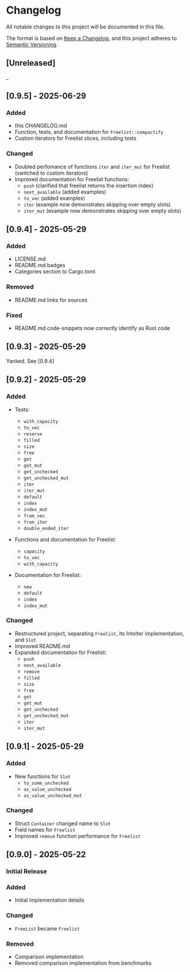 # Changelog

All notable changes to this project will be documented in this file.

The format is based on [Keep a Changelog](https://keepachangelog.com/en/1.1.0/),
and this project adheres to [Semantic Versioning](https://semver.org/spec/v2.0.0.html).

## [Unreleased]
_

## [0.9.5] - 2025-06-29

### Added
- this CHANGELOG.md
- Function, tests, and documentation for `Freelist::compactify`
- Custom iterators for Freelist slices, including tests

### Changed
- Doubled perfomance of functions `iter` and `iter_mut` for Freelist (switched to custom iterators)
- Improved documentation for Freelist functions:
    - `push` (clarified that freelist returns the insertion index)
    - `next_available` (added examples)
    - `to_vec` (added examples)
    - `iter` (example now demonstrates skipping over empty slots)
    - `iter_mut` (example now demonstrates skipping over empty slots)

## [0.9.4] - 2025-05-29

### Added
- LICENSE.md
- README.md badges
- Categories section to Cargo.toml

### Removed
- README.md links for sources

### Fixed
- README.md code-snippets now correctly identify as Rust code


## [0.9.3] - 2025-05-29
Yanked.  See [0.9.4]

## [0.9.2] - 2025-05-29

### Added

- Tests:
    - `with_capacity`
    - `to_vec`
    - `reserve`
    - `filled`
    - `size`
    - `free`
    - `get`
    - `get_mut`
    - `get_unchecked`
    - `get_unchecked_mut`
    - `iter`
    - `iter_mut`
    - `default`
    - `index`
    - `index_mut`
    - `from_vec`
    - `from_iter`
    - `double_ended_iter`

- Functions and documentation for Freelist:
    - `capacity`
    - `to_vec`
    - `with_capacity`

- Documentation for Freelist:
    - `new`
    - `default`
    - `index`
    - `index_mut`
    
### Changed
- Restructured project, separating `Freelist`, its IntoIter implementation, and `Slot`
- Improved README.md
- Expanded documentation for Freelist:
    - `push`
    - `next_available`
    - `remove`
    - `filled`
    - `size`
    - `free`
    - `get`
    - `get_mut`
    - `get_unchecked`
    - `get_unchecked_mut`
    - `iter`
    - `iter_mut`


## [0.9.1] - 2025-05-29

### Added
- New functions for `Slot` 
    - `to_some_unchecked`
    - `as_value_unchecked`
    - `as_value_unchecked_mut`

### Changed
- Struct `Container` changed name to `Slot`
- Field names for `Freelist`
- Improved `remove` function performance for `Freelist`

## [0.9.0] - 2025-05-22

### Initial Release

### Added
- Initial implementation details

### Changed
- `FreeList` became `Freelist`

### Removed
- Comparison implementation
- Removed comparison implementation from benchmarks

